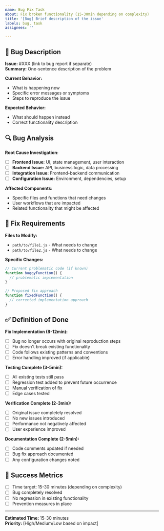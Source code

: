 ```yaml
---
name: Bug Fix Task
about: Fix broken functionality (15-30min depending on complexity)
title: '[Bug] Brief description of the issue'
labels: bug, task
assignees: ''

---
```


## 🐛 Bug Description
**Issue:** #XXX (link to bug report if separate)  
**Summary:** One-sentence description of the problem

**Current Behavior:**
- What is happening now
- Specific error messages or symptoms
- Steps to reproduce the issue

**Expected Behavior:**
- What should happen instead
- Correct functionality description

## 🔍 Bug Analysis
**Root Cause Investigation:**
- [ ] **Frontend Issue:** UI, state management, user interaction
- [ ] **Backend Issue:** API, business logic, data processing
- [ ] **Integration Issue:** Frontend-backend communication
- [ ] **Configuration Issue:** Environment, dependencies, setup

**Affected Components:**
- Specific files and functions that need changes
- User workflows that are impacted
- Related functionality that might be affected

## 🔧 Fix Requirements
**Files to Modify:**
- `path/to/file1.js` - What needs to change
- `path/to/file2.js` - What needs to change

**Specific Changes:**
```javascript
// Current problematic code (if known)
function buggyFunction() {
  // problematic implementation
}

// Proposed fix approach
function fixedFunction() {
  // corrected implementation approach
}
```

## ✅ Definition of Done
**Fix Implementation (8-12min):**
- [ ] Bug no longer occurs with original reproduction steps
- [ ] Fix doesn't break existing functionality
- [ ] Code follows existing patterns and conventions
- [ ] Error handling improved (if applicable)

**Testing Complete (3-5min):**
- [ ] All existing tests still pass
- [ ] Regression test added to prevent future occurrence
- [ ] Manual verification of fix
- [ ] Edge cases tested

**Verification Complete (2-3min):**
- [ ] Original issue completely resolved
- [ ] No new issues introduced
- [ ] Performance not negatively affected
- [ ] User experience improved

**Documentation Complete (2-5min):**
- [ ] Code comments updated if needed
- [ ] Bug fix approach documented
- [ ] Any configuration changes noted

## 🎯 Success Metrics
- [ ] Time target: 15-30 minutes (depending on complexity)
- [ ] Bug completely resolved
- [ ] No regression in existing functionality
- [ ] Prevention measures in place

---
**Estimated Time:** 15-30 minutes  
**Priority:** [High/Medium/Low based on impact]
